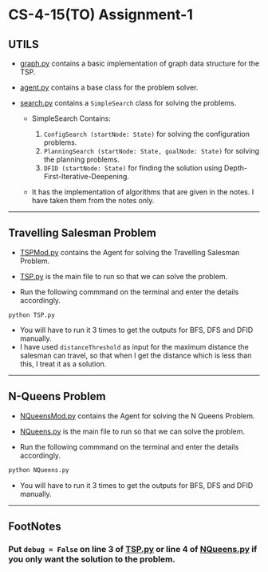 # CS-4-15(TO) Assignment-1

## UTILS

- [graph.py](./utils/graph.py) contains a basic implementation of graph data structure for the TSP.
- [agent.py](./utils/agent.py) contains a base class for the problem solver.
- [search.py](./utils/search.py) contains a `SimpleSearch` class for solving the problems.

  - SimpleSearch Contains:

    1. `ConfigSearch (startNode: State)` for solving the configuration problems.
    1. `PlanningSearch (startNode: State, goalNode: State)` for solving the planning problems.
    1. `DFID (startNode: State)` for finding the solution using Depth-First-Iterative-Deepening.

  - It has the implementation of algorithms that are given in the notes. I have taken them from the notes only.

---

## Travelling Salesman Problem

- [TSPMod.py](./TSPMod.py) contains the Agent for solving the Travelling Salesman Problem.

- [TSP.py](./TSP.py) is the main file to run so that we can solve the problem.

- Run the following commmand on the terminal and enter the details accordingly.

```
python TSP.py
```

- You will have to run it 3 times to get the outputs for BFS, DFS and DFID manually.
- I have used `distanceThreshold` as input for the maximum distance the salesman can travel, so that when I get the distance which is less than this, I treat it as a solution.

---

## N-Queens Problem

- [NQueensMod.py](./NQueensMod.py) contains the Agent for solving the N Queens Problem.

- [NQueens.py](./NQueens.py) is the main file to run so that we can solve the problem.

- Run the following commmand on the terminal and enter the details accordingly.

```python
python NQueens.py
```

- You will have to run it 3 times to get the outputs for BFS, DFS and DFID manually.

---

## FootNotes

### Put `debug = False` on line 3 of [TSP.py](./TSP.py) or line 4 of [NQueens.py](./NQueens.py) if you only want the solution to the problem.

